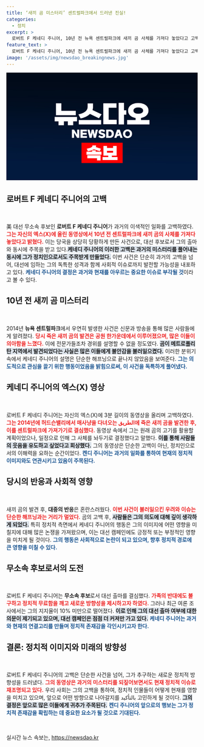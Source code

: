 ```yaml
---
title: ‘새끼 곰 미스터리’ 센트럴파크에서 드러낸 진실!
categories:
  - 정치
excerpt: >
  로버트 F 케네디 주니어, 10년 전 뉴욕 센트럴파크에 새끼 곰 사체를 가져다 놓았다고 고백! 차에 치인 곰을 자전거 사고로 위장하려 했던 그의 뒷이야기, 그 배경은? 클릭 필수!
feature_text: >
  로버트 F 케네디 주니어, 10년 전 뉴욕 센트럴파크에 새끼 곰 사체를 가져다 놓았다고 고백! 차에 치인 곰을 자전거 사고로 위장하려 했던 그의 뒷이야기, 그 배경은? 클릭 필수!
image: '/assets/img/newsdao_breakingnews.jpg'
---
```


<p><img src="/assets/img/newsdao_breakingnews.jpg" alt="cryptoinkorea 속보" /></p>

<h2 data-ke-size="size26">로버트 F 케네디 주니어의 고백</h2>

<p data-ke-size="size16">&nbsp;</p>

<p>美 대선 무소속 후보인 <b>로버트 F 케네디 주니어</b>가 과거의 이색적인 일화를 고백하였다. <b><span style="color: #ee2323;">그는 자신의 엑스(X)에 올린 동영상에서 10년 전 센트럴파크에 새끼 곰의 사체를 가져다 놓았다고 밝혔다.</span></b> 이는 당국을 상당히 당황하게 만든 사건으로, 대선 후보로서 그의 출마와 동시에 주목을 받고 있다.<b><span style="background-color: #21538527;">케네디 주니어의 이러한 고백은 과거의 미스터리를 풀어내는 동시에 그가 정치인으로서도 주목받게 만들었다.</span></b> 이번 사건은 단순히 과거의 고백을 넘어, 대선에 임하는 그의 독특한 성격과 함께 사회적 이슈로까지 발전할 가능성을 내포하고 있다. <b><span style="color: #1a5490;">케네디 주니어의 결정은 과거와 현재를 아우르는 중요한 이슈로 부각될 것</span></b>이라고 볼 수 있다.</p>

<h2 data-ke-size="size26">10년 전 새끼 곰 미스터리</h2>

<p data-ke-size="size16">&nbsp;</p>

<p>2014년 <b>뉴욕 센트럴파크</b>에서 우연히 발생한 사건은 신문과 방송을 통해 많은 사람들에게 알려졌다. <b><span style="color: #ee2323;">당시 죽은 새끼 곰의 발견은 공원 한가운데에서 이루어졌으며, 많은 이들이 의아함을 느꼈다.</span></b> 이에 전문가들조차 경위를 설명할 수 없을 정도였다. <b><span style="background-color: #21538527;">곰이 메트로폴리탄 지역에서 발견되었다는 사실은 많은 이들에게 불안감을 불러일으켰다.</span></b> 이러한 분위기 속에서 케네디 주니어의 설명은 단순한 해프닝으로 끝나지 않았음을 보여준다. <b><span style="color: #1a5490;">그는 의도적으로 관심을 끌기 위한 행동이었음을 밝힘으로써, 이 사건을 독특하게 풀어냈다.</span></b></p>

<h2 data-ke-size="size26">케네디 주니어의 엑스(X) 영상</h2>

<p data-ke-size="size16">&nbsp;</p>

<p>로버트 F 케네디 주니어는 자신의 엑스(X)에 3분 길이의 동영상을 올리며 고백하였다. <b><span style="color: #ee2323;">그는 2014년에 허드슨밸리에서 매사냥을 다녀오는 الطريق에 죽은 새끼 곰을 발견한 후, 이를 센트럴파크에 가져가기로 결심했다.</span></b> 동영상 속에서 그는 원래 곰의 고기를 활용할 계획이었으나, 일정으로 인해 그 사체를 놔두기로 결정했다고 말했다. <b><span style="background-color: #21538527;">이를 통해 사람들의 웃음을 유도하고 싶었다고 회상했다.</span></b> 그의 동영상은 단순한 고백이 아닌, 정치인으로서의 이해력을 요하는 순간이었다. <b><span style="color: #1a5490;">켄디 주니어는 과거의 일화를 통하여 현재의 정치적 이미지와도 연관시키고 있음이 주목된다.</span></b></p>

<h2 data-ke-size="size26">당시의 반응과 사회적 영향</h2>

<p data-ke-size="size16">&nbsp;</p>

<p>새끼 곰의 발견 후, <b>대중의 반응</b>은 혼란스러웠다. <b><span style="color: #ee2323;">이번 사건이 불러일으킨 우려와 이슈는 단순한 해프닝과는 거리가 멀었다.</span></b> 곰의 고백 후, <b><span style="background-color: #21538527;">사람들은 그의 의도에 대해 깊이 생각하게 되었다.</span></b> 특히 정치적 측면에서 케네디 주니어의 행동은 그의 이미지에 어떤 영향을 미칠지에 대해 많은 논쟁을 가져왔으며, 이는 대선 캠페인에도 긍정적 또는 부정적인 영향을 미치게 될 것이다. <b><span style="color: #1a5490;">그의 행동은 사회적으로 논란이 되고 있으며, 향후 정치적 경로에 큰 영향을 미칠 수 있다.</span></b></p>

<h2 data-ke-size="size26">무소속 후보로서의 도전</h2>

<p data-ke-size="size16">&nbsp;</p>

<p>로버트 F 케네디 주니어는 <b>무소속 후보</b>로서 대선 출마를 결심했다. <b><span style="color: #ee2323;">가족의 반대에도 불구하고 정치적 무료함을 깨고 새로운 방향성을 제시하고자 하였다.</span></b> 그러나 최근 여론 조사에서는 그의 지지율이 10% 미만으로 떨어졌다. <b><span style="background-color: #21538527;">이로 인해 그의 대선 출마 여부에 대한 의문이 제기되고 있으며, 대선 캠페인은 점점 더 커져만 가고 있다.</span></b> <b><span style="color: #1a5490;">케네디 주니어는 과거와 현재의 연결고리를 만들며 정치적 존재감을 각인시키고자 한다.</span></b></p>

<h2 data-ke-size="size26">결론: 정치적 이미지와 미래의 방향성</h2>

<p data-ke-size="size16">&nbsp;</p>

<p>로버트 F 케네디 주니어의 고백은 단순한 사건을 넘어, 그가 추구하는 새로운 정치적 방향성을 드러냈다. <b><span style="color: #ee2323;">그의 동영상은 과거의 미스터리를 되짚어보면서도 현재 정치적 이슈로 재조명되고 있다.</span></b> 우리 사회는 그의 고백을 통하여, 정치적 인물들이 어떻게 현재를 영향을 미치고 있으며, 앞으로 어떤 방향으로 나아갈지를 بالتأكيد 고민하게 될 것이다. <b><span style="background-color: #21538527;">그의 결정은 앞으로 많은 이들에게 귀추가 주목된다.</span></b> <b><span style="color: #1a5490;">켄디 주니어의 앞으로의 행보는 그가 정치적 존재감을 확립하는 데 중요한 요소가 될 것으로 기대된다.</span></b> </p>

<p data-ke-size="size16">&nbsp;</p>
실시간 뉴스 속보는, <a href="https://newsdao.kr" rel="dofollow">https://newsdao.kr</a>


